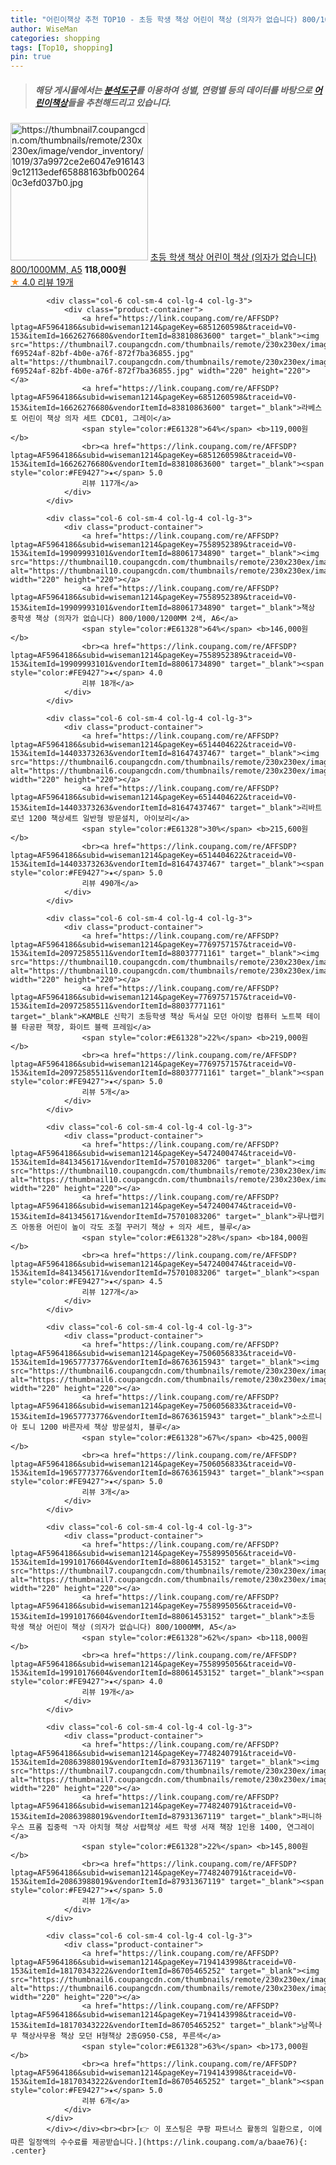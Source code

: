 ```yaml
---
title: "어린이책상 추천 TOP10 - 초등 학생 책상 어린이 책상 (의자가 없습니다) 800/1000MM, A5"
author: WiseMan
categories: shopping
tags: [Top10, shopping]
pin: true
---
```


> ##### 해당 게시물에서는 [**분석도구**](https://itemscout.io/)를 이용하여 **성별**, **연령별** 등의 데이터를 바탕으로 [**어린이책상**](https://link.coupang.com/a/baae76)들을 추천해드리고 있습니다.
<div class="container"><div class="row">
            <div class="col-6 col-sm-4 col-lg-4 col-lg-3">
                <div class="product-container">
                    <a href="https://link.coupang.com/re/AFFSDP?lptag=AF5964186&subid=wiseman1214&pageKey=7558995056&traceid=V0-153&itemId=19910176604&vendorItemId=88061453152" target="_blank"><img src="https://thumbnail7.coupangcdn.com/thumbnails/remote/230x230ex/image/vendor_inventory/1019/37a9972ce2e6047e9161439c12113edef65888163bfb002640c3efd037b0.jpg" alt="https://thumbnail7.coupangcdn.com/thumbnails/remote/230x230ex/image/vendor_inventory/1019/37a9972ce2e6047e9161439c12113edef65888163bfb002640c3efd037b0.jpg" width="220" height="220"></a>
                    <a href="https://link.coupang.com/re/AFFSDP?lptag=AF5964186&subid=wiseman1214&pageKey=7558995056&traceid=V0-153&itemId=19910176604&vendorItemId=88061453152" target="_blank">초등 학생 책상 어린이 책상 (의자가 없습니다) 800/1000MM, A5</a>
                    <span style="color:#E61328"></span> <b>118,000원</b>
                    <br><a href="https://link.coupang.com/re/AFFSDP?lptag=AF5964186&subid=wiseman1214&pageKey=7558995056&traceid=V0-153&itemId=19910176604&vendorItemId=88061453152" target="_blank"><span style="color:#FE9427">★</span> 4.0
                    리뷰 19개</a>
                </div>
            </div>
            
            <div class="col-6 col-sm-4 col-lg-4 col-lg-3">
                <div class="product-container">
                    <a href="https://link.coupang.com/re/AFFSDP?lptag=AF5964186&subid=wiseman1214&pageKey=6851260598&traceid=V0-153&itemId=16626276680&vendorItemId=83810863600" target="_blank"><img src="https://thumbnail7.coupangcdn.com/thumbnails/remote/230x230ex/image/retail/images/6789488881098011-f69524af-82bf-4b0e-a76f-872f7ba36855.jpg" alt="https://thumbnail7.coupangcdn.com/thumbnails/remote/230x230ex/image/retail/images/6789488881098011-f69524af-82bf-4b0e-a76f-872f7ba36855.jpg" width="220" height="220"></a>
                    <a href="https://link.coupang.com/re/AFFSDP?lptag=AF5964186&subid=wiseman1214&pageKey=6851260598&traceid=V0-153&itemId=16626276680&vendorItemId=83810863600" target="_blank">라베스토 어린이 책상 의자 세트 CDC01, 그레이</a>
                    <span style="color:#E61328">64%</span> <b>119,000원</b>
                    <br><a href="https://link.coupang.com/re/AFFSDP?lptag=AF5964186&subid=wiseman1214&pageKey=6851260598&traceid=V0-153&itemId=16626276680&vendorItemId=83810863600" target="_blank"><span style="color:#FE9427">★</span> 5.0
                    리뷰 117개</a>
                </div>
            </div>
            
            <div class="col-6 col-sm-4 col-lg-4 col-lg-3">
                <div class="product-container">
                    <a href="https://link.coupang.com/re/AFFSDP?lptag=AF5964186&subid=wiseman1214&pageKey=7558952389&traceid=V0-153&itemId=19909993101&vendorItemId=88061734890" target="_blank"><img src="https://thumbnail10.coupangcdn.com/thumbnails/remote/230x230ex/image/vendor_inventory/aedb/4fd1cf29f86f859ba6967e71c670ee0e5a55941606558501d57f3fd7f568.jpg" alt="https://thumbnail10.coupangcdn.com/thumbnails/remote/230x230ex/image/vendor_inventory/aedb/4fd1cf29f86f859ba6967e71c670ee0e5a55941606558501d57f3fd7f568.jpg" width="220" height="220"></a>
                    <a href="https://link.coupang.com/re/AFFSDP?lptag=AF5964186&subid=wiseman1214&pageKey=7558952389&traceid=V0-153&itemId=19909993101&vendorItemId=88061734890" target="_blank">책상 중학생 책상 (의자가 없습니다) 800/1000/1200MM 2색, A6</a>
                    <span style="color:#E61328">64%</span> <b>146,000원</b>
                    <br><a href="https://link.coupang.com/re/AFFSDP?lptag=AF5964186&subid=wiseman1214&pageKey=7558952389&traceid=V0-153&itemId=19909993101&vendorItemId=88061734890" target="_blank"><span style="color:#FE9427">★</span> 4.0
                    리뷰 18개</a>
                </div>
            </div>
            
            <div class="col-6 col-sm-4 col-lg-4 col-lg-3">
                <div class="product-container">
                    <a href="https://link.coupang.com/re/AFFSDP?lptag=AF5964186&subid=wiseman1214&pageKey=6514404622&traceid=V0-153&itemId=14403373263&vendorItemId=81647437467" target="_blank"><img src="https://thumbnail6.coupangcdn.com/thumbnails/remote/230x230ex/image/rs_quotation_api/w817jyup/ed07aca437b84c809e4353de8d947340.jpg" alt="https://thumbnail6.coupangcdn.com/thumbnails/remote/230x230ex/image/rs_quotation_api/w817jyup/ed07aca437b84c809e4353de8d947340.jpg" width="220" height="220"></a>
                    <a href="https://link.coupang.com/re/AFFSDP?lptag=AF5964186&subid=wiseman1214&pageKey=6514404622&traceid=V0-153&itemId=14403373263&vendorItemId=81647437467" target="_blank">리바트 로넌 1200 책상세트 일반형 방문설치, 아이보리</a>
                    <span style="color:#E61328">30%</span> <b>215,600원</b>
                    <br><a href="https://link.coupang.com/re/AFFSDP?lptag=AF5964186&subid=wiseman1214&pageKey=6514404622&traceid=V0-153&itemId=14403373263&vendorItemId=81647437467" target="_blank"><span style="color:#FE9427">★</span> 5.0
                    리뷰 490개</a>
                </div>
            </div>
            
            <div class="col-6 col-sm-4 col-lg-4 col-lg-3">
                <div class="product-container">
                    <a href="https://link.coupang.com/re/AFFSDP?lptag=AF5964186&subid=wiseman1214&pageKey=7769757157&traceid=V0-153&itemId=20972585511&vendorItemId=88037771161" target="_blank"><img src="https://thumbnail10.coupangcdn.com/thumbnails/remote/230x230ex/image/vendor_inventory/79ec/eb60d22ffd4d67bc4515463ca29026416572a51e221456215f2f96bc51dc.jpg" alt="https://thumbnail10.coupangcdn.com/thumbnails/remote/230x230ex/image/vendor_inventory/79ec/eb60d22ffd4d67bc4515463ca29026416572a51e221456215f2f96bc51dc.jpg" width="220" height="220"></a>
                    <a href="https://link.coupang.com/re/AFFSDP?lptag=AF5964186&subid=wiseman1214&pageKey=7769757157&traceid=V0-153&itemId=20972585511&vendorItemId=88037771161" target="_blank">KAMBLE 신학기 초등학생 책상 독서실 모던 아이방 컴퓨터 노트북 테이블 타공판 책장, 화이트 블랙 프레임</a>
                    <span style="color:#E61328">22%</span> <b>219,000원</b>
                    <br><a href="https://link.coupang.com/re/AFFSDP?lptag=AF5964186&subid=wiseman1214&pageKey=7769757157&traceid=V0-153&itemId=20972585511&vendorItemId=88037771161" target="_blank"><span style="color:#FE9427">★</span> 5.0
                    리뷰 5개</a>
                </div>
            </div>
            
            <div class="col-6 col-sm-4 col-lg-4 col-lg-3">
                <div class="product-container">
                    <a href="https://link.coupang.com/re/AFFSDP?lptag=AF5964186&subid=wiseman1214&pageKey=5472400474&traceid=V0-153&itemId=8413456171&vendorItemId=75701083206" target="_blank"><img src="https://thumbnail10.coupangcdn.com/thumbnails/remote/230x230ex/image/rs_quotation_api/xrgptzj9/a535e95c00fa4320bbdc5ec050b067bf.jpg" alt="https://thumbnail10.coupangcdn.com/thumbnails/remote/230x230ex/image/rs_quotation_api/xrgptzj9/a535e95c00fa4320bbdc5ec050b067bf.jpg" width="220" height="220"></a>
                    <a href="https://link.coupang.com/re/AFFSDP?lptag=AF5964186&subid=wiseman1214&pageKey=5472400474&traceid=V0-153&itemId=8413456171&vendorItemId=75701083206" target="_blank">루나랩키즈 아동용 어린이 높이 각도 조절 꾸러기 책상 + 의자 세트, 블루</a>
                    <span style="color:#E61328">28%</span> <b>184,000원</b>
                    <br><a href="https://link.coupang.com/re/AFFSDP?lptag=AF5964186&subid=wiseman1214&pageKey=5472400474&traceid=V0-153&itemId=8413456171&vendorItemId=75701083206" target="_blank"><span style="color:#FE9427">★</span> 4.5
                    리뷰 127개</a>
                </div>
            </div>
            
            <div class="col-6 col-sm-4 col-lg-4 col-lg-3">
                <div class="product-container">
                    <a href="https://link.coupang.com/re/AFFSDP?lptag=AF5964186&subid=wiseman1214&pageKey=7506056833&traceid=V0-153&itemId=19657773776&vendorItemId=86763615943" target="_blank"><img src="https://thumbnail6.coupangcdn.com/thumbnails/remote/230x230ex/image/rs_quotation_api/uu6xilzr/fc486b5d823a488cafe080f7b1662599.jpg" alt="https://thumbnail6.coupangcdn.com/thumbnails/remote/230x230ex/image/rs_quotation_api/uu6xilzr/fc486b5d823a488cafe080f7b1662599.jpg" width="220" height="220"></a>
                    <a href="https://link.coupang.com/re/AFFSDP?lptag=AF5964186&subid=wiseman1214&pageKey=7506056833&traceid=V0-153&itemId=19657773776&vendorItemId=86763615943" target="_blank">소르니아 토니 1200 바른자세 책상 방문설치, 블루</a>
                    <span style="color:#E61328">67%</span> <b>425,000원</b>
                    <br><a href="https://link.coupang.com/re/AFFSDP?lptag=AF5964186&subid=wiseman1214&pageKey=7506056833&traceid=V0-153&itemId=19657773776&vendorItemId=86763615943" target="_blank"><span style="color:#FE9427">★</span> 5.0
                    리뷰 3개</a>
                </div>
            </div>
            
            <div class="col-6 col-sm-4 col-lg-4 col-lg-3">
                <div class="product-container">
                    <a href="https://link.coupang.com/re/AFFSDP?lptag=AF5964186&subid=wiseman1214&pageKey=7558995056&traceid=V0-153&itemId=19910176604&vendorItemId=88061453152" target="_blank"><img src="https://thumbnail7.coupangcdn.com/thumbnails/remote/230x230ex/image/vendor_inventory/1019/37a9972ce2e6047e9161439c12113edef65888163bfb002640c3efd037b0.jpg" alt="https://thumbnail7.coupangcdn.com/thumbnails/remote/230x230ex/image/vendor_inventory/1019/37a9972ce2e6047e9161439c12113edef65888163bfb002640c3efd037b0.jpg" width="220" height="220"></a>
                    <a href="https://link.coupang.com/re/AFFSDP?lptag=AF5964186&subid=wiseman1214&pageKey=7558995056&traceid=V0-153&itemId=19910176604&vendorItemId=88061453152" target="_blank">초등 학생 책상 어린이 책상 (의자가 없습니다) 800/1000MM, A5</a>
                    <span style="color:#E61328">62%</span> <b>118,000원</b>
                    <br><a href="https://link.coupang.com/re/AFFSDP?lptag=AF5964186&subid=wiseman1214&pageKey=7558995056&traceid=V0-153&itemId=19910176604&vendorItemId=88061453152" target="_blank"><span style="color:#FE9427">★</span> 4.0
                    리뷰 19개</a>
                </div>
            </div>
            
            <div class="col-6 col-sm-4 col-lg-4 col-lg-3">
                <div class="product-container">
                    <a href="https://link.coupang.com/re/AFFSDP?lptag=AF5964186&subid=wiseman1214&pageKey=7748240791&traceid=V0-153&itemId=20863988019&vendorItemId=87931367119" target="_blank"><img src="https://thumbnail7.coupangcdn.com/thumbnails/remote/230x230ex/image/vendor_inventory/44fd/fe4c1ff4fc0ed48e14075e0273e6dbf335c031817d76bc9871ae33479d88.jpg" alt="https://thumbnail7.coupangcdn.com/thumbnails/remote/230x230ex/image/vendor_inventory/44fd/fe4c1ff4fc0ed48e14075e0273e6dbf335c031817d76bc9871ae33479d88.jpg" width="220" height="220"></a>
                    <a href="https://link.coupang.com/re/AFFSDP?lptag=AF5964186&subid=wiseman1214&pageKey=7748240791&traceid=V0-153&itemId=20863988019&vendorItemId=87931367119" target="_blank">퍼니하우스 프롬 집중력 ㄱ자 아치형 책상 서랍책상 세트 학생 서재 책장 1인용 1400, 연그레이</a>
                    <span style="color:#E61328">22%</span> <b>145,800원</b>
                    <br><a href="https://link.coupang.com/re/AFFSDP?lptag=AF5964186&subid=wiseman1214&pageKey=7748240791&traceid=V0-153&itemId=20863988019&vendorItemId=87931367119" target="_blank"><span style="color:#FE9427">★</span> 5.0
                    리뷰 1개</a>
                </div>
            </div>
            
            <div class="col-6 col-sm-4 col-lg-4 col-lg-3">
                <div class="product-container">
                    <a href="https://link.coupang.com/re/AFFSDP?lptag=AF5964186&subid=wiseman1214&pageKey=7194143998&traceid=V0-153&itemId=18170343222&vendorItemId=86705465252" target="_blank"><img src="https://thumbnail6.coupangcdn.com/thumbnails/remote/230x230ex/image/vendor_inventory/a674/963957c0dc35c0d7c9ceb8181149b1d7b6e6cc232810df2a6fb76c545211.jpg" alt="https://thumbnail6.coupangcdn.com/thumbnails/remote/230x230ex/image/vendor_inventory/a674/963957c0dc35c0d7c9ceb8181149b1d7b6e6cc232810df2a6fb76c545211.jpg" width="220" height="220"></a>
                    <a href="https://link.coupang.com/re/AFFSDP?lptag=AF5964186&subid=wiseman1214&pageKey=7194143998&traceid=V0-153&itemId=18170343222&vendorItemId=86705465252" target="_blank">남쪽나무 책상사무용 책상 모던 H형책상 2종G950-C58, 푸른색</a>
                    <span style="color:#E61328">63%</span> <b>173,000원</b>
                    <br><a href="https://link.coupang.com/re/AFFSDP?lptag=AF5964186&subid=wiseman1214&pageKey=7194143998&traceid=V0-153&itemId=18170343222&vendorItemId=86705465252" target="_blank"><span style="color:#FE9427">★</span> 5.0
                    리뷰 6개</a>
                </div>
            </div>
            </div></div><br><br>[👉 이 포스팅은 쿠팡 파트너스 활동의 일환으로, 이에 따른 일정액의 수수료를 제공받습니다.](https://link.coupang.com/a/baae76){: .center}